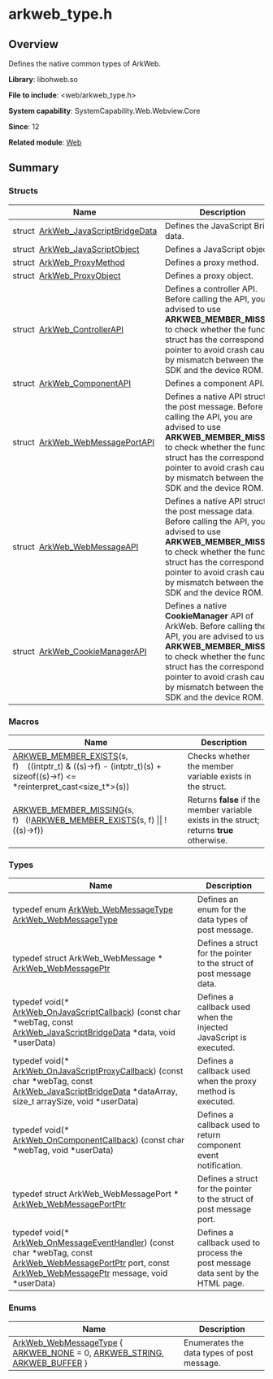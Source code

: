 # arkweb_type.h


## Overview

Defines the native common types of ArkWeb.

**Library**: libohweb.so

**File to include**: <web/arkweb_type.h>

**System capability**: SystemCapability.Web.Webview.Core

**Since**: 12

**Related module**: [Web](_web.md)


## Summary


### Structs

| Name| Description| 
| -------- | -------- |
| struct&nbsp;&nbsp;[ArkWeb_JavaScriptBridgeData](_ark_web___java_script_bridge_data.md) | Defines the JavaScript Bridge data. | 
| struct&nbsp;&nbsp;[ArkWeb_JavaScriptObject](_ark_web___java_script_object.md) | Defines a JavaScript object. | 
| struct&nbsp;&nbsp;[ArkWeb_ProxyMethod](_ark_web___proxy_method.md) | Defines a proxy method. | 
| struct&nbsp;&nbsp;[ArkWeb_ProxyObject](_ark_web___proxy_object.md) | Defines a proxy object. | 
| struct&nbsp;&nbsp;[ArkWeb_ControllerAPI](_ark_web___controller_a_p_i.md) | Defines a controller API. Before calling the API, you are advised to use **ARKWEB_MEMBER_MISSING** to check whether the function struct has the corresponding pointer to avoid crash caused by mismatch between the SDK and the device ROM. | 
| struct&nbsp;&nbsp;[ArkWeb_ComponentAPI](_ark_web___component_a_p_i.md) | Defines a component API. | 
| struct&nbsp;&nbsp;[ArkWeb_WebMessagePortAPI](_ark_web___web_message_port_a_p_i.md) | Defines a native API struct of the post message. Before calling the API, you are advised to use **ARKWEB_MEMBER_MISSING** to check whether the function struct has the corresponding pointer to avoid crash caused by mismatch between the SDK and the device ROM. | 
| struct&nbsp;&nbsp;[ArkWeb_WebMessageAPI](_ark_web___web_message_a_p_i.md) | Defines a native API struct of the post message data. Before calling the API, you are advised to use **ARKWEB_MEMBER_MISSING** to check whether the function struct has the corresponding pointer to avoid crash caused by mismatch between the SDK and the device ROM. | 
| struct&nbsp;&nbsp;[ArkWeb_CookieManagerAPI](_ark_web___cookie_manager_a_p_i.md) | Defines a native **CookieManager** API of ArkWeb. Before calling the API, you are advised to use **ARKWEB_MEMBER_MISSING** to check whether the function struct has the corresponding pointer to avoid crash caused by mismatch between the SDK and the device ROM. | 


### Macros

| Name| Description| 
| -------- | -------- |
| [ARKWEB_MEMBER_EXISTS](_web.md#arkweb_member_exists)(s, f)&nbsp;&nbsp;&nbsp;&nbsp;((intptr_t) &amp; ((s)-&gt;f) - (intptr_t)(s) + sizeof((s)-&gt;f) &lt;= \*reinterpret_cast&lt;size_t\*&gt;(s)) | Checks whether the member variable exists in the struct. | 
| [ARKWEB_MEMBER_MISSING](_web.md#arkweb_member_missing)(s, f)&nbsp;&nbsp;&nbsp;(\![ARKWEB_MEMBER_EXISTS](_web.md#arkweb_member_exists)(s, f) \|\| !((s)-&gt;f)) | Returns **false** if the member variable exists in the struct; returns **true** otherwise. | 


### Types

| Name| Description| 
| -------- | -------- |
| typedef enum [ArkWeb_WebMessageType](_web.md#arkweb_webmessagetype) [ArkWeb_WebMessageType](_web.md#arkweb_webmessagetype) | Defines an enum for the data types of post message. | 
| typedef struct ArkWeb_WebMessage \* [ArkWeb_WebMessagePtr](_web.md#arkweb_webmessageptr) | Defines a struct for the pointer to the struct of post message data. | 
| typedef void(\* [ArkWeb_OnJavaScriptCallback](_web.md#arkweb_onjavascriptcallback)) (const char \*webTag, const [ArkWeb_JavaScriptBridgeData](_ark_web___java_script_bridge_data.md) \*data, void \*userData) | Defines a callback used when the injected JavaScript is executed. | 
| typedef void(\* [ArkWeb_OnJavaScriptProxyCallback](_web.md#arkweb_onjavascriptproxycallback)) (const char \*webTag, const [ArkWeb_JavaScriptBridgeData](_ark_web___java_script_bridge_data.md) \*dataArray, size_t arraySize, void \*userData) | Defines a callback used when the proxy method is executed. | 
| typedef void(\* [ArkWeb_OnComponentCallback](_web.md#arkweb_oncomponentcallback)) (const char \*webTag, void \*userData) | Defines a callback used to return component event notification. | 
| typedef struct ArkWeb_WebMessagePort \* [ArkWeb_WebMessagePortPtr](_web.md#arkweb_webmessageportptr) | Defines a struct for the pointer to the struct of post message port. | 
| typedef void(\* [ArkWeb_OnMessageEventHandler](_web.md#arkweb_onmessageeventhandler)) (const char \*webTag, const [ArkWeb_WebMessagePortPtr](_web.md#arkweb_webmessageportptr) port, const [ArkWeb_WebMessagePtr](_web.md#arkweb_webmessageptr) message, void \*userData) | Defines a callback used to process the post message data sent by the HTML page. | 


### Enums

| Name| Description| 
| -------- | -------- |
| [ArkWeb_WebMessageType](_web.md#arkweb_webmessagetype) { [ARKWEB_NONE](_web.md) = 0, [ARKWEB_STRING](_web.md), [ARKWEB_BUFFER](_web.md) } | Enumerates the data types of post message. | 
